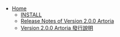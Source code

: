 - [Home](https://github.com/ccns/dreamlandbbs/wiki)
  - [INSTALL](https://github.com/ccns/dreamlandbbs/wiki/INSTALL)
  - [Release Notes of Version 2.0.0 Artoria](https://github.com/ccns/dreamlandbbs/wiki/Release-Notes-of-Version-2.0.0)
  - [Version 2.0.0 Artoria 發行說明](https://github.com/ccns/dreamlandbbs/wiki/Release-Notes-of-Version-2.0.0-Artoria---zh_TW)